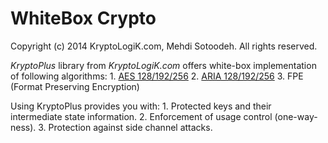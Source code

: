 WhiteBox Crypto
===============
Copyright (c) 2014 KryptoLogiK.com, Mehdi Sotoodeh. All rights reserved.


*KryptoPlus* library from *KryptoLogiK.com* offers white-box implementation of following algorithms:
    1. [AES 128/192/256](http://kryptologik.com/demo/)
    2. [ARIA 128/192/256](http://kryptologik.com/demo/aria/)
    3. FPE (Format Preserving Encryption)

Using KryptoPlus provides you with:
    1. Protected keys and their intermediate state information.
    2. Enforcement of usage control (one-way-ness).
    3. Protection against side channel attacks.
    
